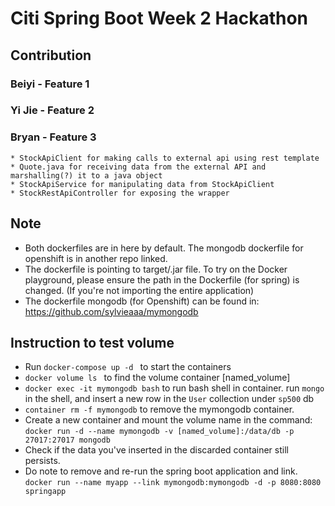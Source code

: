 # Citi Spring Boot Week 2 Hackathon

## Contribution

### Beiyi - Feature 1

### Yi Jie - Feature 2

### Bryan - Feature 3
    * StockApiClient for making calls to external api using rest template
    * Quote.java for receiving data from the external API and marshalling(?) it to a java object
    * StockApiService for manipulating data from StockApiClient
    * StockRestApiController for exposing the wrapper

## Note
   * Both dockerfiles are in here by default. The mongodb dockerfile for openshift is in another repo linked.
   * The dockerfile is pointing to target/.jar file. To try on the Docker playground, please ensure the path in the Dockerfile (for spring) is changed. (If you're not importing the entire application)
   * The dockerfile mongodb (for Openshift) can be found in: https://github.com/sylvieaaa/mymongodb

## Instruction to test volume
   * Run ```docker-compose up -d ``` to start the containers
   * ```docker volume ls ``` to find the volume container [named_volume]
   * ```docker exec -it mymongodb bash``` to run bash shell in container. run ```mongo``` in the shell, and insert a new row in the ```User``` collection under ```sp500``` db
   * ```container rm -f mymongodb``` to remove the mymongodb container.
   * Create a new container and mount the volume name in the command: ```docker run -d --name mymongodb -v [named_volume]:/data/db -p 27017:27017 mongodb```
   * Check if the data you've inserted in the discarded container still persists.
   * Do note to remove and re-run the spring boot application and link. ```docker run --name myapp --link mymongodb:mymongodb -d -p 8080:8080 springapp```
